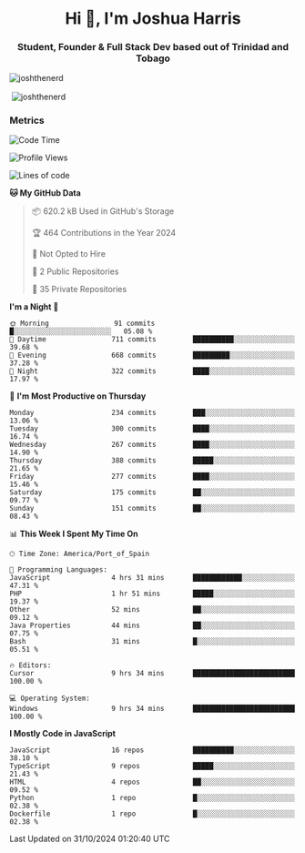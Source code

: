 <h1 align="center">Hi 👋, I'm Joshua Harris</h1>
<h3 align="center">Student, Founder & Full Stack Dev based out of Trinidad and Tobago</h3>

<p align="left"> <img src="https://komarev.com/ghpvc/?username=JoshTheDeveloperr" alt="joshthenerd" /> </p>

<p>&nbsp;<img align="center" src="https://github-readme-stats.vercel.app/api?username=JoshTheDeveloperr&show_icons=true&count_private=true" alt="joshthenerd" /></p>

### Metrics

<!--START_SECTION:waka-->
![Code Time](http://img.shields.io/badge/Code%20Time-1%2C001%20hrs%2044%20mins-blue)

![Profile Views](http://img.shields.io/badge/Profile%20Views-0-blue)

![Lines of code](https://img.shields.io/badge/From%20Hello%20World%20I%27ve%20Written-3.6%20million%20lines%20of%20code-blue)

**🐱 My GitHub Data** 

> 📦 620.2 kB Used in GitHub's Storage 
 > 
> 🏆 464 Contributions in the Year 2024
 > 
> 🚫 Not Opted to Hire
 > 
> 📜 2 Public Repositories 
 > 
> 🔑 35 Private Repositories 
 > 
**I'm a Night 🦉** 

```text
🌞 Morning                91 commits          █░░░░░░░░░░░░░░░░░░░░░░░░   05.08 % 
🌆 Daytime                711 commits         ██████████░░░░░░░░░░░░░░░   39.68 % 
🌃 Evening                668 commits         █████████░░░░░░░░░░░░░░░░   37.28 % 
🌙 Night                  322 commits         ████░░░░░░░░░░░░░░░░░░░░░   17.97 % 
```
📅 **I'm Most Productive on Thursday** 

```text
Monday                   234 commits         ███░░░░░░░░░░░░░░░░░░░░░░   13.06 % 
Tuesday                  300 commits         ████░░░░░░░░░░░░░░░░░░░░░   16.74 % 
Wednesday                267 commits         ████░░░░░░░░░░░░░░░░░░░░░   14.90 % 
Thursday                 388 commits         █████░░░░░░░░░░░░░░░░░░░░   21.65 % 
Friday                   277 commits         ████░░░░░░░░░░░░░░░░░░░░░   15.46 % 
Saturday                 175 commits         ██░░░░░░░░░░░░░░░░░░░░░░░   09.77 % 
Sunday                   151 commits         ██░░░░░░░░░░░░░░░░░░░░░░░   08.43 % 
```


📊 **This Week I Spent My Time On** 

```text
🕑︎ Time Zone: America/Port_of_Spain

💬 Programming Languages: 
JavaScript               4 hrs 31 mins       ████████████░░░░░░░░░░░░░   47.31 % 
PHP                      1 hr 51 mins        █████░░░░░░░░░░░░░░░░░░░░   19.37 % 
Other                    52 mins             ██░░░░░░░░░░░░░░░░░░░░░░░   09.12 % 
Java Properties          44 mins             ██░░░░░░░░░░░░░░░░░░░░░░░   07.75 % 
Bash                     31 mins             █░░░░░░░░░░░░░░░░░░░░░░░░   05.51 % 

🔥 Editors: 
Cursor                   9 hrs 34 mins       █████████████████████████   100.00 % 

💻 Operating System: 
Windows                  9 hrs 34 mins       █████████████████████████   100.00 % 
```

**I Mostly Code in JavaScript** 

```text
JavaScript               16 repos            ██████████░░░░░░░░░░░░░░░   38.10 % 
TypeScript               9 repos             █████░░░░░░░░░░░░░░░░░░░░   21.43 % 
HTML                     4 repos             ██░░░░░░░░░░░░░░░░░░░░░░░   09.52 % 
Python                   1 repo              █░░░░░░░░░░░░░░░░░░░░░░░░   02.38 % 
Dockerfile               1 repo              █░░░░░░░░░░░░░░░░░░░░░░░░   02.38 % 
```




 Last Updated on 31/10/2024 01:20:40 UTC
<!--END_SECTION:waka-->
